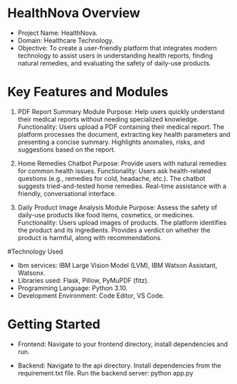 # HealthNova Overview
* Project Name: HealthNova.
* Domain: Healthcare Technology.
* Objective: To create a user-friendly platform that integrates modern technology to assist users in understanding health reports, finding natural remedies, and evaluating the safety of daily-use products.

# Key Features and Modules
1. PDF Report Summary Module
Purpose: Help users quickly understand their medical reports without needing specialized knowledge.
Functionality:
Users upload a PDF containing their medical report.
The platform processes the document, extracting key health parameters and presenting a concise summary.
Highlights anomalies, risks, and suggestions based on the report.

2. Home Remedies Chatbot
Purpose: Provide users with natural remedies for common health issues.
Functionality:
Users ask health-related questions (e.g., remedies for cold, headache, etc.).
The chatbot suggests tried-and-tested home remedies.
Real-time assistance with a friendly, conversational interface.

3. Daily Product Image Analysis Module
Purpose: Assess the safety of daily-use products like food items, cosmetics, or medicines.
Functionality:
Users upload images of products.
The platform identifies the product and its ingredients.
Provides a verdict on whether the product is harmful, along with recommendations.

#Technology Used
* Ibm services: IBM Large Vision Model (LVM), IBM Watson Assistant, Watsonx.
* Libraries used: Flask, Pillow, PyMuPDF (fitz). 
* Programming Language: Python 3.10.
* Development Environment: Code Editor, VS Code.

# Getting Started
* Frontend:
Navigate to your frontend directory, install dependencies and run.

* Backend:
Navigate to the api directory. Install dependencies from the requirement.txt file. Run the backend server: python app.py


